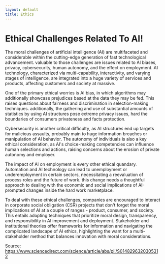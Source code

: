 ```yaml
---
layout: default
title: Ethics
---
```


# Ethical Challenges Related To AI!

The moral challenges of artificial intelligence (AI) are multifaceted and considerable within the cutting-edge generation of fast technological advancement. valuable to those challenges are issues related to AI biases, privacy, cybersecurity, human autonomy, and the effect on employment. AI technology, characterized via multi-capability, interactivity, and varying stages of intelligence, are integrated into a huge variety of services and products, affecting customers and society at massive.

One of the primary ethical worries is AI bias, in which algorithms may additionally showcase prejudices based at the data they may be fed. This raises questions about fairness and discrimination in selection-making techniques. additionally, the gathering and use of substantial amounts of statistics by using AI structures pose extreme privacy issues, hard the boundaries of consumers privateness and facts protection.

Cybersecurity is another critical difficulty, as AI structures end up targets for malicious assaults, probably main to huge information breaches or manipulation of AI behavior. The autonomy of individuals is also a key ethical consideration, as AI's choice-making competencies can influence human selections and actions, raising concerns about the erosion of private autonomy and employer.

The impact of AI on employment is every other ethical quandary. Automation and AI technology can lead to unemployment or underemployment in certain sectors, necessitating a reevaluation of process roles and the future of work. this change needs a thoughtful approach to dealing with the economic and social implications of AI-prompted changes inside the hard work marketplace.

To deal with these ethical challenges, companies are encouraged to interact in corporate social obligation (CSR) projects that don't forget the moral implications of AI at a couple of ranges - product, consumer, and society. This entails adopting techniques that prioritize moral design, transparency, and responsibility in AI improvement and deployment. Stakeholder and institutional theories offer frameworks for information and navigating the complicated landscape of AI ethics, highlighting the want for a multi-stakeholder method that balances innovation with moral considerations.

Source: https://www.sciencedirect.com/science/article/abs/pii/S0148296320305312